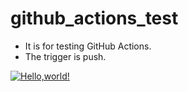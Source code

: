 # github_actions_test

- It is for testing GitHub Actions.
- The trigger is push.

[![Hello,world!](https://github.com/chum9625/github_actions_test/actions/workflows/hello.yml/badge.svg)](https://github.com/chum9625/github_actions_test/actions/workflows/hello.yml)
